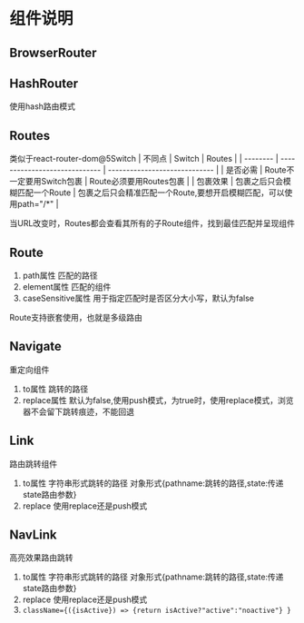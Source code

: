 # 组件说明
## BrowserRouter

## HashRouter
使用hash路由模式
## Routes
类似于react-router-dom@5Switch
| 不同点   | Switch                        | Routes                        |
| -------- | ----------------------------- | ----------------------------- |
| 是否必需 | Route不一定要用Switch包裹     | Route必须要用Routes包裹       |
| 包裹效果 | 包裹之后只会模糊匹配一个Route | 包裹之后只会精准匹配一个Route,要想开启模糊匹配，可以使用path="/*" |

当URL改变时，Routes都会查看其所有的子Route组件，找到最佳匹配并呈现组件
## Route
1. path属性 匹配的路径
2. element属性 匹配的组件
3. caseSensitive属性 用于指定匹配时是否区分大小写，默认为false

Route支持嵌套使用，也就是多级路由

## Navigate
重定向组件
1. to属性 跳转的路径
2. replace属性 默认为false,使用push模式，为true时，使用replace模式，浏览器不会留下跳转痕迹，不能回退

## Link 
路由跳转组件
1. to属性 字符串形式跳转的路径 对象形式<span>{pathname:跳转的路径,state:传递state路由参数}</span>
2. replace 使用replace还是push模式
## NavLink
高亮效果路由跳转
1. to属性 字符串形式跳转的路径 对象形式<span>{pathname:跳转的路径,state:传递state路由参数}</span>
2. replace 使用replace还是push模式
3. `className={({isActive}) => {return isActive?"active":"noactive"} }`